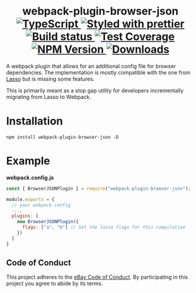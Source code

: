 <h1 align="center">
  <!-- Logo -->
  <br/>
  webpack-plugin-browser-json
	<br/>

  <!-- Language -->
  <a href="http://typescriptlang.org">
    <img src="https://img.shields.io/badge/%3C%2F%3E-typescript-blue.svg" alt="TypeScript"/>
  </a>
  <!-- Format -->
  <a href="https://github.com/prettier/prettier">
    <img src="https://img.shields.io/badge/styled_with-prettier-ff69b4.svg" alt="Styled with prettier"/>
  </a>
  <!-- CI -->
  <a href="https://travis-ci.org/lasso-js/webpack-plugin-browser-json">
  <img src="https://img.shields.io/travis/lasso-js/webpack-plugin-browser-json.svg" alt="Build status"/>
  </a>
  <!-- Coverage -->
  <a href="https://coveralls.io/github/lasso-js/webpack-plugin-browser-json">
    <img src="https://img.shields.io/coveralls/lasso-js/webpack-plugin-browser-json.svg" alt="Test Coverage"/>
  </a>
  <!-- NPM Version -->
  <a href="https://npmjs.org/package/webpack-plugin-browser-json">
    <img src="https://img.shields.io/npm/v/webpack-plugin-browser-json.svg" alt="NPM Version"/>
  </a>
  <!-- Downloads -->
  <a href="https://npmjs.org/package/webpack-plugin-browser-json">
    <img src="https://img.shields.io/npm/dm/webpack-plugin-browser-json.svg" alt="Downloads"/>
  </a>
</h1>

A webpack plugin that allows for an additional config file for browser dependencies.
The implementation is mostly compatible with the one from [Lasso](https://github.com/lasso-js/lasso) but is missing some features.

This is primarily meant as a stop gap utility for developers incrementally migrating from Lasso to Webpack.

# Installation

```console
npm install webpack-plugin-browser-json -D
```

# Example

**webpack.config.js**

```javascript
const { BrowserJSONPlugin } = require("webpack-plugin-browser-json");

module.exports = {
  // your webpack config
  ...,
  plugins: [
    new BrowserJSONPlugin({
      flags: ["a", "b"] // Set the lasso flags for this compilation
    })
  ]
}
```

## Code of Conduct

This project adheres to the [eBay Code of Conduct](./.github/CODE_OF_CONDUCT.md). By participating in this project you agree to abide by its terms.
